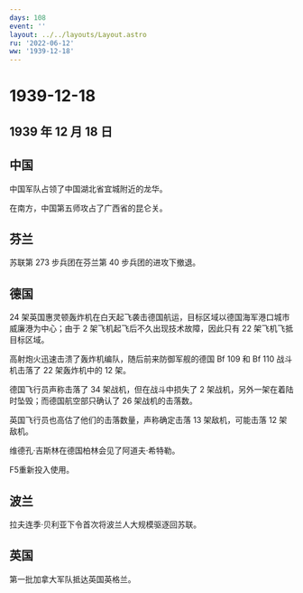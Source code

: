 ```yaml
---
days: 108
event: ''
layout: ../../layouts/Layout.astro
ru: '2022-06-12'
ww: '1939-12-18'
---
```


# 1939-12-18

## 1939 年 12 月 18 日

## 中国

中国军队占领了中国湖北省宜城附近的龙华。

在南方，中国第五师攻占了广西省的昆仑关。

## 芬兰

苏联第 273 步兵团在芬兰第 40 步兵团的进攻下撤退。

## 德国

24
架英国惠灵顿轰炸机在白天起飞袭击德国航运，目标区域以德国海军港口城市威廉港为中心；由于
2 架飞机起飞后不久出现技术故障，因此只有 22 架飞机飞抵目标区域。

高射炮火迅速击溃了轰炸机编队，随后前来防御军舰的德国 Bf 109 和 Bf 110
战斗机击落了 22 架轰炸机中的 12 架。

德国飞行员声称击落了 34 架战机，但在战斗中损失了 2
架战机，另外一架在着陆时坠毁；而德国航空部只确认了 26 架战机的击落数。

英国飞行员也高估了他们的击落数量，声称确定击落 13 架敌机，可能击落 12
架敌机。

维德孔·吉斯林在德国柏林会见了阿道夫·希特勒。

F5重新投入使用。

## 波兰

拉夫连季·贝利亚下令首次将波兰人大规模驱逐回苏联。

## 英国

第一批加拿大军队抵达英国英格兰。